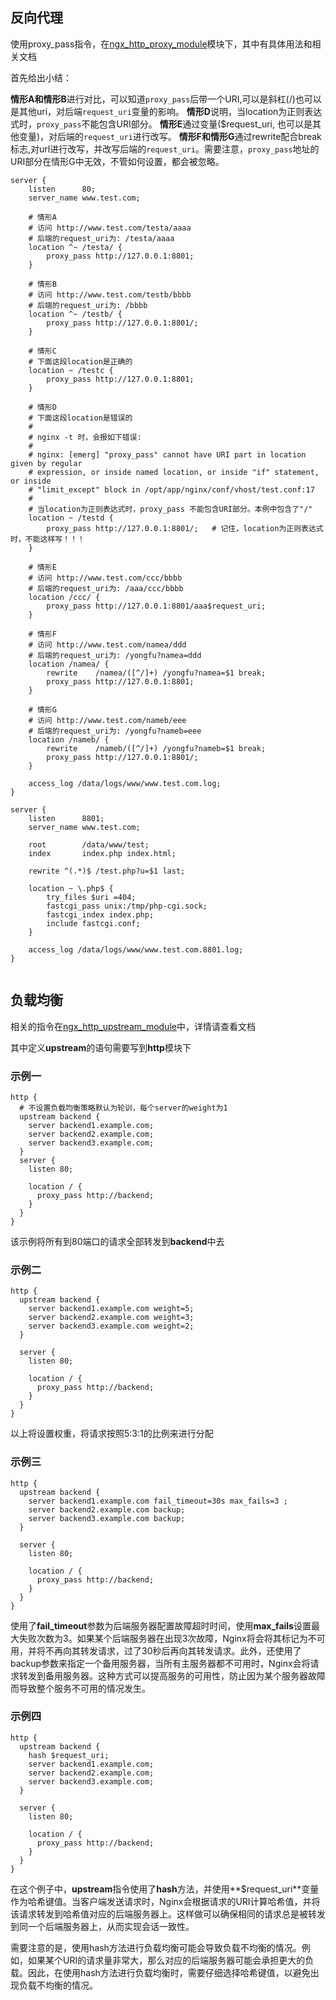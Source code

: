 ## 反向代理

使用proxy_pass指令，在[ngx_http_proxy_module](https://nginx.org/en/docs/http/ngx_http_proxy_module.html)模块下，其中有具体用法和相关文档

首先给出小结：

**情形A和情形B**进行对比，可以知道`proxy_pass`后带一个URI,可以是斜杠(/)也可以是其他uri，对后端`request_uri`变量的影响。
 **情形D**说明，当location为正则表达式时，`proxy_pass`不能包含URI部分。
 **情形E**通过变量($request_uri, 也可以是其他变量)，对后端的`request_uri`进行改写。
 **情形F和情形G**通过rewrite配合break标志,对url进行改写，并改写后端的`request_uri`。需要注意，`proxy_pass`地址的URI部分在情形G中无效，不管如何设置，都会被忽略。

```nginx
server {
    listen      80;
    server_name www.test.com;
 
    # 情形A
    # 访问 http://www.test.com/testa/aaaa
    # 后端的request_uri为: /testa/aaaa
    location ^~ /testa/ {
        proxy_pass http://127.0.0.1:8801;
    }
    
    # 情形B
    # 访问 http://www.test.com/testb/bbbb
    # 后端的request_uri为: /bbbb
    location ^~ /testb/ {
        proxy_pass http://127.0.0.1:8801/;
    }
 
    # 情形C
    # 下面这段location是正确的
    location ~ /testc {
        proxy_pass http://127.0.0.1:8801;
    }
 
    # 情形D
    # 下面这段location是错误的
    #
    # nginx -t 时，会报如下错误: 
    #
    # nginx: [emerg] "proxy_pass" cannot have URI part in location given by regular 
    # expression, or inside named location, or inside "if" statement, or inside 
    # "limit_except" block in /opt/app/nginx/conf/vhost/test.conf:17
    # 
    # 当location为正则表达式时，proxy_pass 不能包含URI部分。本例中包含了"/"
    location ~ /testd {
        proxy_pass http://127.0.0.1:8801/;   # 记住，location为正则表达式时，不能这样写！！！
    }
 
    # 情形E
    # 访问 http://www.test.com/ccc/bbbb
    # 后端的request_uri为: /aaa/ccc/bbbb
    location /ccc/ {
        proxy_pass http://127.0.0.1:8801/aaa$request_uri;
    }
 
    # 情形F
    # 访问 http://www.test.com/namea/ddd
    # 后端的request_uri为: /yongfu?namea=ddd
    location /namea/ {
        rewrite    /namea/([^/]+) /yongfu?namea=$1 break;
        proxy_pass http://127.0.0.1:8801;
    }
 
    # 情形G
    # 访问 http://www.test.com/nameb/eee
    # 后端的request_uri为: /yongfu?nameb=eee
    location /nameb/ {
        rewrite    /nameb/([^/]+) /yongfu?nameb=$1 break;
        proxy_pass http://127.0.0.1:8801/;
    }
 
    access_log /data/logs/www/www.test.com.log;
}
 
server {
    listen      8801;
    server_name www.test.com;
    
    root        /data/www/test;
    index       index.php index.html;
 
    rewrite ^(.*)$ /test.php?u=$1 last;
 
    location ~ \.php$ {
        try_files $uri =404;
        fastcgi_pass unix:/tmp/php-cgi.sock;
        fastcgi_index index.php;
        include fastcgi.conf;
    }
 
    access_log /data/logs/www/www.test.com.8801.log;
}
 

```

## 负载均衡

相关的指令在[ngx_http_upstream_module](https://nginx.org/en/docs/http/ngx_http_upstream_module.html)中，详情请查看文档

其中定义**upstream**的语句需要写到**http**模块下

### 示例一

```nginx
http {
  # 不设置负载均衡策略默认为轮训，每个server的weight为1
  upstream backend {
    server backend1.example.com;
    server backend2.example.com;
    server backend3.example.com;
  }
  server {
    listen 80;

    location / {
      proxy_pass http://backend;
    }
  }
}
```

该示例将所有到80端口的请求全部转发到**backend**中去



### 示例二

```nginx
http {
  upstream backend {
    server backend1.example.com weight=5;
    server backend2.example.com weight=3;
    server backend3.example.com weight=2;
  }

  server {
    listen 80;

    location / {
      proxy_pass http://backend;
    }
  }
}
```

以上将设置权重，将请求按照5:3:1的比例来进行分配

### 示例三

```nginx
http {
  upstream backend {
    server backend1.example.com fail_timeout=30s max_fails=3 ;
    server backend2.example.com backup;
    server backend3.example.com backup;
  }

  server {
    listen 80;

    location / {
      proxy_pass http://backend;
    }
  }
}
```

使用了**fail_timeout**参数为后端服务器配置故障超时时间，使用**max_fails**设置最大失败次数为3。如果某个后端服务器在出现3次故障，Nginx将会将其标记为不可用，并将不再向其转发请求，过了30秒后再向其转发请求。此外，还使用了backup参数来指定一个备用服务器，当所有主服务器都不可用时，Nginx会将请求转发到备用服务器。这种方式可以提高服务的可用性，防止因为某个服务器故障而导致整个服务不可用的情况发生。

### 示例四

```nginx
http {
  upstream backend {
    hash $request_uri;
    server backend1.example.com;
    server backend2.example.com;
    server backend3.example.com;
  }

  server {
    listen 80;

    location / {
      proxy_pass http://backend;
    }
  }
}
```

在这个例子中，**upstream**指令使用了**hash**方法，并使用**$request_uri**变量作为哈希键值。当客户端发送请求时，Nginx会根据请求的URI计算哈希值，并将该请求转发到哈希值对应的后端服务器上。这样做可以确保相同的请求总是被转发到同一个后端服务器上，从而实现会话一致性。

需要注意的是，使用hash方法进行负载均衡可能会导致负载不均衡的情况。例如，如果某个URI的请求量非常大，那么对应的后端服务器可能会承担更大的负载。因此，在使用hash方法进行负载均衡时，需要仔细选择哈希键值，以避免出现负载不均衡的情况。



